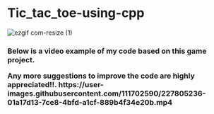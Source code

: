 # Tic_tac_toe-using-cpp
![ezgif com-resize (1)](https://user-images.githubusercontent.com/111702590/227805180-b9cbd4ee-0206-41f2-9af9-12a7cd21aba1.gif)

<h3> Below is a video example of my code based on this game project.<br>


<p> Any more suggestions to improve the code are highly appreciated!!.
https://user-images.githubusercontent.com/111702590/227805236-01a17d13-7ce8-4bfd-a1cf-889b4f34e20b.mp4
